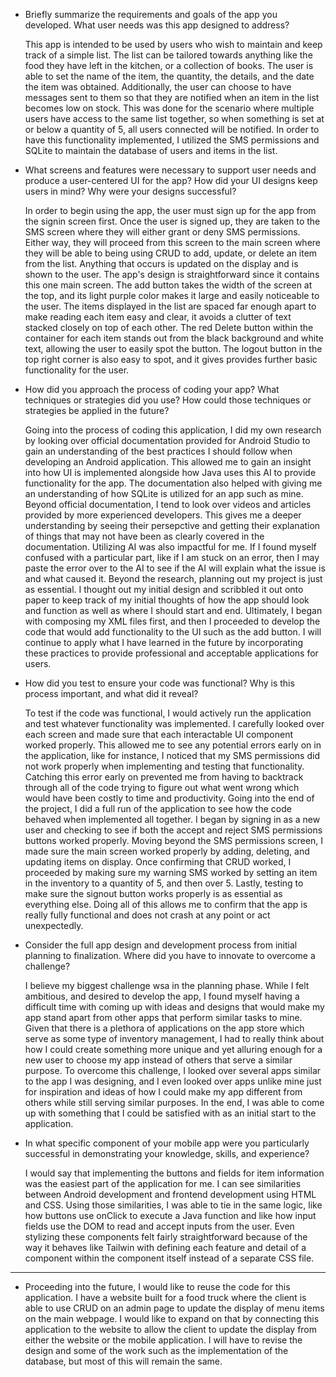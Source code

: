 - Briefly summarize the requirements and goals of the app you developed. What user needs was this app designed to address?

  This app is intended to be used by users who wish to maintain and keep track of a simple list. The list can be tailored towards anything like the food they have left in the kitchen, or a collection of books. The user is able to set the name of the item, the quantity, the details, and the date the item was obtained. Additionally, the user can choose to have messages sent to them so that they are notified when an item in the list becomes low on stock. This was done for the scenario where multiple users have access to the same list together, so when something is set at or below a quantity of 5, all users connected will be notified. In order to have this functionality implemented, I utilized the SMS permissions and SQLite to maintain the database of users and items in the list.


- What screens and features were necessary to support user needs and produce a user-centered UI for the app? How did your UI designs keep users in mind? Why were your designs successful?

  In order to begin using the app, the user must sign up for the app from the signin screen first. Once the user is signed up, they are taken to the SMS screen where they will either grant or deny SMS permissions. Either way, they will proceed from this screen to the main screen where they will be able to being using CRUD to add, update, or delete an item from the list. Anything that occurs is updated on the display and is shown to the user. The app's design is straightforward since it contains this one main screen. The add button takes the width of the screen at the top, and its light purple color makes it large and easily noticeable to the user. The items displayed in the list are spaced far enough apart to make reading each item easy and clear, it avoids a clutter of text stacked closely on top of each other. The red Delete button within the container for each item stands out from the black background and white text, allowing the user to easily spot the button. The logout button in the top right corner is also easy to spot, and it gives provides further basic functionality for the user.


- How did you approach the process of coding your app? What techniques or strategies did you use? How could those techniques or strategies be applied in the future?

  Going into the process of coding this application, I did my own research by looking over official documentation provided for Android Studio to gain an understanding of the best practices I should follow when developing an Android application. This allowed me to gain an insight into how UI is implemented alongside how Java uses this AI to provide functionality for the app. The documentation also helped with giving me an understanding of how SQLite is utilized for an app such as mine. Beyond official documentation, I tend to look over videos and articles provided by more experienced developers. This gives me a deeper understanding by seeing their persepctive and getting their explanation of things that may not have been as clearly covered in the documentation. Utilizing AI was also impactful for me. If I found myself confused with a particular part, like if I am stuck on an error, then I may paste the error over to the AI to see if the AI will explain what the issue is and what caused it. Beyond the research, planning out my project is just as essential. I thought out my initial design and scribbled it out onto paper to keep track of my initial thoughts of how the app should look and function as well as where I should start and end. Ultimately, I began with composing my XML files first, and then I proceeded to develop the code that would add functionality to the UI such as the add button. I will continue to apply what I have learned in the future by incorporating these practices to provide professional and acceptable applications for users.


- How did you test to ensure your code was functional? Why is this process important, and what did it reveal?

  To test if the code was functional, I would actively run the application and test whatever functionality was implemented. I carefully looked over each screen and made sure that each interactable UI component worked properly. This allowed me to see any potential errors early on in the application, like for instance, I noticed that my SMS permissions did not work properly when implementing and testing that functionality. Catching this error early on prevented me from having to backtrack through all of the code trying to figure out what went wrong which would have been costly to time and productivity. Going into the end of the project, I did a full run of the application to see how the code behaved when implemented all together. I began by signing in as a new user and checking to see if both the accept and reject SMS permissions buttons worked properly. Moving beyond the SMS permissions screen, I made sure the main screen worked properly by adding, deleting, and updating items on display. Once confirming that CRUD worked, I proceeded by making sure my warning SMS worked by setting an item in the inventory to a quantity of 5, and then over 5. Lastly, testing to make sure the signout button works properly is as essential as everything else. Doing all of this allows me to confirm that the app is really fully functional and does not crash at any point or act unexpectedly.


- Consider the full app design and development process from initial planning to finalization. Where did you have to innovate to overcome a challenge?

  I believe my biggest challenge wsa in the planning phase. While I felt ambitious, and desired to develop the app, I found myself having a difficult time with coming up with ideas and designs that would make my app stand apart from other apps that perform similar tasks to mine. Given that there is a plethora of applications on the app store which serve as some type of inventory management, I had to really think about how I could create something more unique and yet alluring enough for a new user to choose my app instead of others that serve a similar purpose. To overcome this challenge, I looked over several apps similar to the app I was designing, and I even looked over apps unlike mine just for inspiration and ideas of how I could make my app different from others while still serving similar purposes. In the end, I was able to come up with something that I could be satisfied with as an initial start to the application.


- In what specific component of your mobile app were you particularly successful in demonstrating your knowledge, skills, and experience?

  I would say that implementing the buttons and fields for item information was the easiest part of the application for me. I can see similarities between Android development and frontend development using HTML and CSS. Using those similarities, I was able to tie in the same logic, like how buttons use onClick to execute a Java function and like how input fields use the DOM to read and accept inputs from the user. Even stylizing these components felt fairly straightforward because of the way it behaves like Tailwin with defining each feature and detail of a component within the component itself instead of a separate CSS file.

___

- Proceeding into the future, I would like to reuse the code for this application. I have a website built for a food truck where the client is able to use CRUD on an admin page to update the display of menu items on the main webpage. I would like to expand on that by connecting this application to the website to allow the client to update the display from either the website or the mobile application. I will have to revise the design and some of the work such as the implementation of the database, but most of this will remain the same.
